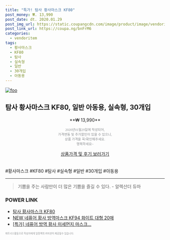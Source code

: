 ```yaml
--- 
title: "특가! 탐사 황사마스크 KF80" 
post_money: ₩. 13,990 
post_date: dt. 2020.01.29 
post_img_url: https://static.coupangcdn.com/image/product/image/vendoritem/2018/12/21/4205686679/b7512af1-4418-4630-963f-86303dad9ebf.jpg 
post_link_url: https://coupa.ng/bnFrM6 
categories: 
  - vendoritem 
tags: 
  - 황사마스크 
  - KF80 
  - 탐사 
  - 실속형 
  - 일반 
  - 30개입 
  - 아동용 
--- 
```

[![foo](https://static.coupangcdn.com/image/product/image/vendoritem/2018/12/21/4205686679/b7512af1-4418-4630-963f-86303dad9ebf.jpg)](https://coupa.ng/bnFrM6) 

## 탐사 황사마스크 KF80, 일반 아동용, 실속형, 30개입 
<p style="text-align: center;">**₩ 13,990**</p> 
<p style="text-align: center;"><span style="color: #898c8f; font-family: Georgia,Times,serif; font-size: 0.75em;">2020년01월29일에 작성되어, <br>가격변동 및 추가할인이 있을 수 있으니,<br> 상품 가격을 꼭!확인해주세요.<br>행복하세요~</span> 
</p>	 
<div markdown="0" style="text-align: center;"><a href="https://coupa.ng/bnFrM6" class="btn btn--success">상품가격 및 후기 보러가기</a></div> 
<br><br> 
  #황사마스크 #KF80 #탐사 #실속형 #일반 #30개입 #아동용 
<hr> 

> 기쁨을 주는 사람만이 더 많은 기쁨을 즐길 수 있다. - 알렉산더 듀마 


### POWER LINK

* <a href="https://blog.naver.com/fasyy4321/221788956822" target="_blank">탐사 황사마스크 KF80</a>
* <a href="https://blog.naver.com/sakai111/221784494447" target="_blank">NEW 네퓨어 황사 방역마스크 KF94 화이트 대형 20매</a>
* <a href="https://blog.naver.com/sakai111/221787602448" target="_blank">[특가] 네퓨어 방역 황사 미세먼지 마스크...</a>

<span style="color: #898c8f; font-family: Georgia,Times,serif; font-size: 0.55em;">파트너스활동으로 작성자에게 일정액의 커미션이 제공될수 있습니다.</span> 
